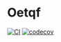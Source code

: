 # Oetqf

[![CI](https://github.com/shipengcheng1230/Oetqf.jl/actions/workflows/ci.yml/badge.svg?branch=main)](https://github.com/shipengcheng1230/Oetqf.jl/actions/workflows/ci.yml)
[![codecov](https://codecov.io/gh/shipengcheng1230/Oetqf.jl/branch/main/graph/badge.svg?token=ocs4an2AaJ)](https://codecov.io/gh/shipengcheng1230/Oetqf.jl)